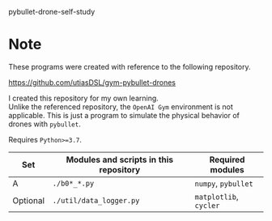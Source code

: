 pybullet-drone-self-study

# Note

These programs were created with reference to the following repository.

https://github.com/utiasDSL/gym-pybullet-drones

I created this repository for my own learning.  
Unlike the referenced repository, the `OpenAI Gym` environment is not applicable.
 This is just a program to simulate the physical behavior of drones with `pybullet`.


Requires `Python>=3.7`.


| Set |  Modules and scripts in this repository | Required modules  |
| --- | ----------------- | ----------------- |
| A | `./b0*_*.py` | `numpy`, `pybullet` |
| Optional | `./util/data_logger.py` | `matplotlib`, `cycler` |

